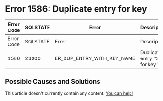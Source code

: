 
# Error 1586: Duplicate entry for key


| Error Code | SQLSTATE | Error | Description |
| --- | --- | --- | --- |
| Error Code | SQLSTATE | Error | Description |
| 1586 | 23000 | ER_DUP_ENTRY_WITH_KEY_NAME | Duplicate entry '%s' for key '%s' |




## Possible Causes and Solutions


This article doesn't currently contain any content. [You can help!](/en/writing-and-editing-knowledge-base-articles/)

